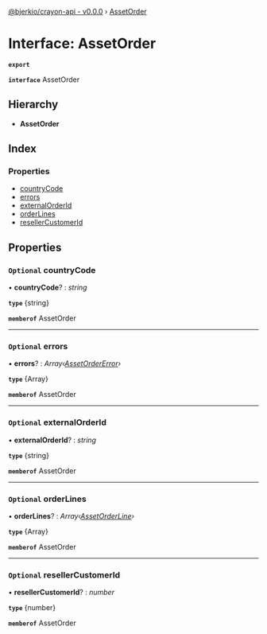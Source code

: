 [@bjerkio/crayon-api - v0.0.0](../README.md) › [AssetOrder](assetorder.md)

# Interface: AssetOrder

**`export`** 

**`interface`** AssetOrder

## Hierarchy

* **AssetOrder**

## Index

### Properties

* [countryCode](assetorder.md#optional-countrycode)
* [errors](assetorder.md#optional-errors)
* [externalOrderId](assetorder.md#optional-externalorderid)
* [orderLines](assetorder.md#optional-orderlines)
* [resellerCustomerId](assetorder.md#optional-resellercustomerid)

## Properties

### `Optional` countryCode

• **countryCode**? : *string*

**`type`** {string}

**`memberof`** AssetOrder

___

### `Optional` errors

• **errors**? : *Array‹[AssetOrderError](assetordererror.md)›*

**`type`** {Array<AssetOrderError>}

**`memberof`** AssetOrder

___

### `Optional` externalOrderId

• **externalOrderId**? : *string*

**`type`** {string}

**`memberof`** AssetOrder

___

### `Optional` orderLines

• **orderLines**? : *Array‹[AssetOrderLine](../modules/assetorderline.md)›*

**`type`** {Array<AssetOrderLine>}

**`memberof`** AssetOrder

___

### `Optional` resellerCustomerId

• **resellerCustomerId**? : *number*

**`type`** {number}

**`memberof`** AssetOrder
